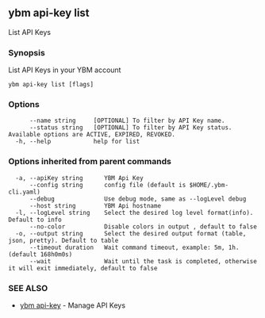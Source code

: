 ## ybm api-key list

List API Keys

### Synopsis

List API Keys in your YBM account

```
ybm api-key list [flags]
```

### Options

```
      --name string     [OPTIONAL] To filter by API Key name.
      --status string   [OPTIONAL] To filter by API Key status. Available options are ACTIVE, EXPIRED, REVOKED.
  -h, --help            help for list
```

### Options inherited from parent commands

```
  -a, --apiKey string      YBM Api Key
      --config string      config file (default is $HOME/.ybm-cli.yaml)
      --debug              Use debug mode, same as --logLevel debug
      --host string        YBM Api hostname
  -l, --logLevel string    Select the desired log level format(info). Default to info
      --no-color           Disable colors in output , default to false
  -o, --output string      Select the desired output format (table, json, pretty). Default to table
      --timeout duration   Wait command timeout, example: 5m, 1h. (default 168h0m0s)
      --wait               Wait until the task is completed, otherwise it will exit immediately, default to false
```

### SEE ALSO

* [ybm api-key](ybm_api-key.md)	 - Manage API Keys

